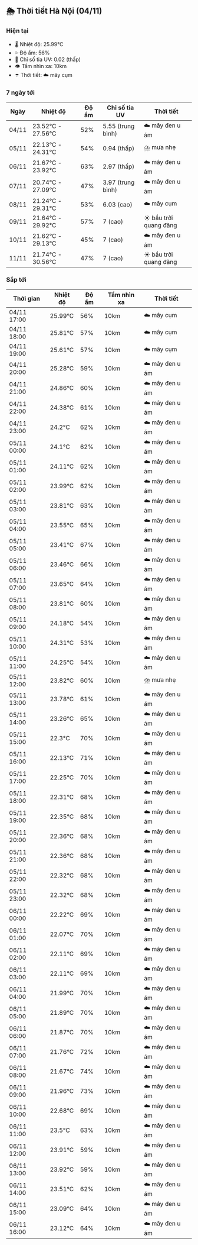 ## 🌦️ Thời tiết Hà Nội (04/11)

### Hiện tại

- 🌡️ Nhiệt độ: 25.99℃
- 💦 Độ ẩm: 56%
- 🌟 Chỉ số tia UV: 0.02 (thấp)
- 👁️ Tầm nhìn xa: 10km
- ☂️ Thời tiết: ☁️ mây cụm

### 7 ngày tới

| Ngày | Nhiệt độ | Độ ẩm | Chỉ số tia UV | Thời tiết |
| --- | --- | --- | --- | --- |
| 04/11 | 23.52℃ - 27.56℃ | 52% | 5.55 (trung bình) | ☁️ mây đen u ám |
| 05/11 | 22.13℃ - 24.31℃ | 54% | 0.94 (thấp) | ⛈️ mưa nhẹ |
| 06/11 | 21.67℃ - 23.92℃ | 63% | 2.97 (thấp) | ☁️ mây đen u ám |
| 07/11 | 20.74℃ - 27.09℃ | 47% | 3.97 (trung bình) | ☁️ mây đen u ám |
| 08/11 | 21.24℃ - 29.31℃ | 53% | 6.03 (cao) | ☁️ mây cụm |
| 09/11 | 21.64℃ - 29.92℃ | 57% | 7 (cao) | ☀️ bầu trời quang đãng |
| 10/11 | 21.62℃ - 29.13℃ | 45% | 7 (cao) | ☁️ mây đen u ám |
| 11/11 | 21.74℃ - 30.56℃ | 47% | 7 (cao) | ☀️ bầu trời quang đãng |

### Sắp tới

| Thời gian | Nhiệt độ | Độ ẩm | Tầm nhìn xa | Thời tiết |
| --- | --- | --- | --- | --- |
| 04/11 17:00 | 25.99℃ | 56% | 10km | ☁️ mây cụm |
| 04/11 18:00 | 25.81℃ | 57% | 10km | ☁️ mây cụm |
| 04/11 19:00 | 25.61℃ | 57% | 10km | ☁️ mây cụm |
| 04/11 20:00 | 25.28℃ | 59% | 10km | ☁️ mây đen u ám |
| 04/11 21:00 | 24.86℃ | 60% | 10km | ☁️ mây đen u ám |
| 04/11 22:00 | 24.38℃ | 61% | 10km | ☁️ mây đen u ám |
| 04/11 23:00 | 24.2℃ | 62% | 10km | ☁️ mây đen u ám |
| 05/11 00:00 | 24.1℃ | 62% | 10km | ☁️ mây đen u ám |
| 05/11 01:00 | 24.11℃ | 62% | 10km | ☁️ mây đen u ám |
| 05/11 02:00 | 23.99℃ | 62% | 10km | ☁️ mây đen u ám |
| 05/11 03:00 | 23.81℃ | 63% | 10km | ☁️ mây đen u ám |
| 05/11 04:00 | 23.55℃ | 65% | 10km | ☁️ mây đen u ám |
| 05/11 05:00 | 23.41℃ | 67% | 10km | ☁️ mây đen u ám |
| 05/11 06:00 | 23.46℃ | 66% | 10km | ☁️ mây đen u ám |
| 05/11 07:00 | 23.65℃ | 64% | 10km | ☁️ mây đen u ám |
| 05/11 08:00 | 23.81℃ | 60% | 10km | ☁️ mây đen u ám |
| 05/11 09:00 | 24.18℃ | 54% | 10km | ☁️ mây đen u ám |
| 05/11 10:00 | 24.31℃ | 53% | 10km | ☁️ mây đen u ám |
| 05/11 11:00 | 24.25℃ | 54% | 10km | ☁️ mây đen u ám |
| 05/11 12:00 | 23.82℃ | 60% | 10km | ⛈️ mưa nhẹ |
| 05/11 13:00 | 23.78℃ | 61% | 10km | ☁️ mây đen u ám |
| 05/11 14:00 | 23.26℃ | 65% | 10km | ☁️ mây đen u ám |
| 05/11 15:00 | 22.3℃ | 70% | 10km | ☁️ mây đen u ám |
| 05/11 16:00 | 22.13℃ | 71% | 10km | ☁️ mây đen u ám |
| 05/11 17:00 | 22.25℃ | 70% | 10km | ☁️ mây đen u ám |
| 05/11 18:00 | 22.31℃ | 68% | 10km | ☁️ mây đen u ám |
| 05/11 19:00 | 22.35℃ | 68% | 10km | ☁️ mây đen u ám |
| 05/11 20:00 | 22.36℃ | 68% | 10km | ☁️ mây đen u ám |
| 05/11 21:00 | 22.36℃ | 68% | 10km | ☁️ mây đen u ám |
| 05/11 22:00 | 22.32℃ | 68% | 10km | ☁️ mây đen u ám |
| 05/11 23:00 | 22.32℃ | 68% | 10km | ☁️ mây đen u ám |
| 06/11 00:00 | 22.22℃ | 69% | 10km | ☁️ mây đen u ám |
| 06/11 01:00 | 22.07℃ | 70% | 10km | ☁️ mây đen u ám |
| 06/11 02:00 | 22.11℃ | 69% | 10km | ☁️ mây đen u ám |
| 06/11 03:00 | 22.11℃ | 69% | 10km | ☁️ mây đen u ám |
| 06/11 04:00 | 21.99℃ | 70% | 10km | ☁️ mây đen u ám |
| 06/11 05:00 | 21.89℃ | 70% | 10km | ☁️ mây đen u ám |
| 06/11 06:00 | 21.87℃ | 70% | 10km | ☁️ mây đen u ám |
| 06/11 07:00 | 21.76℃ | 72% | 10km | ☁️ mây đen u ám |
| 06/11 08:00 | 21.67℃ | 74% | 10km | ☁️ mây đen u ám |
| 06/11 09:00 | 21.96℃ | 73% | 10km | ☁️ mây đen u ám |
| 06/11 10:00 | 22.68℃ | 69% | 10km | ☁️ mây đen u ám |
| 06/11 11:00 | 23.5℃ | 63% | 10km | ☁️ mây đen u ám |
| 06/11 12:00 | 23.91℃ | 59% | 10km | ☁️ mây đen u ám |
| 06/11 13:00 | 23.92℃ | 59% | 10km | ☁️ mây đen u ám |
| 06/11 14:00 | 23.51℃ | 62% | 10km | ☁️ mây đen u ám |
| 06/11 15:00 | 23.09℃ | 64% | 10km | ☁️ mây đen u ám |
| 06/11 16:00 | 23.12℃ | 64% | 10km | ☁️ mây đen u ám |
